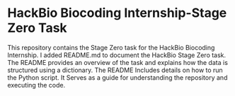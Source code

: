 # HackBio Biocoding Internship-Stage Zero Task

This repository contains the Stage Zero task for the HackBio Biocoding Internship.
I added README.md to document the HackBio Stage Zero task.
The README provides an overview of the task and explains how the data is structured using a dictionary.
The README Includes details on how to run the Python script.
It Serves as a guide for understanding the repository and executing the code.


